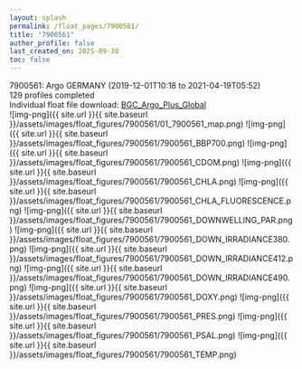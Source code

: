 ```yaml
---
layout: splash
permalink: /float_pages/7900561/
title: "7900561"
author_profile: false
last_created_on: 2025-09-30
toc: false
---
```

 
7900561: Argo GERMANY (2019-12-01T10:18 to 2021-04-19T05:52)\
129 profiles completed\
Individual float file download: [BGC_Argo_Plus_Global](https://ftp.soest.hawaii.edu/bgc_argo_plus/Individual_Floats/outliers_removed/7900561_Sprof_processed.nc)\
![img-png]({{ site.url }}{{ site.baseurl }}/assets/images/float_figures/7900561/01_7900561_map.png)
![img-png]({{ site.url }}{{ site.baseurl }}/assets/images/float_figures/7900561/7900561_BBP700.png)
![img-png]({{ site.url }}{{ site.baseurl }}/assets/images/float_figures/7900561/7900561_CDOM.png)
![img-png]({{ site.url }}{{ site.baseurl }}/assets/images/float_figures/7900561/7900561_CHLA.png)
![img-png]({{ site.url }}{{ site.baseurl }}/assets/images/float_figures/7900561/7900561_CHLA_FLUORESCENCE.png)
![img-png]({{ site.url }}{{ site.baseurl }}/assets/images/float_figures/7900561/7900561_DOWNWELLING_PAR.png)
![img-png]({{ site.url }}{{ site.baseurl }}/assets/images/float_figures/7900561/7900561_DOWN_IRRADIANCE380.png)
![img-png]({{ site.url }}{{ site.baseurl }}/assets/images/float_figures/7900561/7900561_DOWN_IRRADIANCE412.png)
![img-png]({{ site.url }}{{ site.baseurl }}/assets/images/float_figures/7900561/7900561_DOWN_IRRADIANCE490.png)
![img-png]({{ site.url }}{{ site.baseurl }}/assets/images/float_figures/7900561/7900561_DOXY.png)
![img-png]({{ site.url }}{{ site.baseurl }}/assets/images/float_figures/7900561/7900561_PRES.png)
![img-png]({{ site.url }}{{ site.baseurl }}/assets/images/float_figures/7900561/7900561_PSAL.png)
![img-png]({{ site.url }}{{ site.baseurl }}/assets/images/float_figures/7900561/7900561_TEMP.png)
